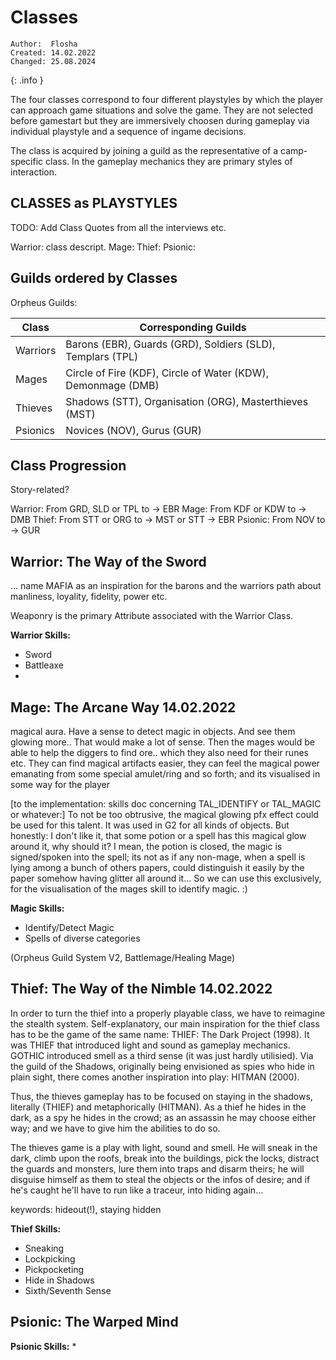 # Classes

```
Author:  Flosha
Created: 14.02.2022
Changed: 25.08.2024
```
{: .info }

The four classes correspond to four different playstyles by which the player can approach game situations and solve the game. They are not selected before gamestart but they are immersively choosen during gameplay via individual playstyle and a sequence of ingame decisions. 

The class is acquired by joining a guild as the representative of a camp-specific class.
In the gameplay mechanics they are primary styles of interaction.



## CLASSES as PLAYSTYLES

TODO: Add Class Quotes from all the interviews etc.

Warrior: class descript.
Mage:
Thief:
Psionic:




## Guilds ordered by Classes

Orpheus Guilds:

| Class    | Corresponding Guilds |
|----------|----------------------|
| Warriors | Barons (EBR), Guards (GRD), Soldiers (SLD), Templars (TPL) |
| Mages    | Circle of Fire (KDF), Circle of Water (KDW), Demonmage (DMB) |
| Thieves  | Shadows (STT), Organisation (ORG), Masterthieves (MST) |
| Psionics | Novices (NOV), Gurus (GUR) |


## Class Progression
Story-related?

Warrior: From GRD, SLD or TPL to -> EBR
Mage: From KDF or KDW to -> DMB
Thief: From STT or ORG to -> MST or STT -> EBR 
Psionic: From NOV to -> GUR


## Warrior: The Way of the Sword

... name MAFIA as an inspiration for the barons and the warriors path about manliness, loyality, fidelity, power etc. 

Weaponry is the primary Attribute associated with the Warrior Class.

**Warrior Skills:**
* Sword
* Battleaxe
* 


## Mage: The Arcane Way	14.02.2022

magical aura. Have a sense to detect magic in objects. And see them glowing more.. That would make a lot of sense. Then the mages would be able to help the diggers to find ore.. which they also need for their runes etc. They can find magical artifacts easier, they can feel the magical power emanating from some special amulet/ring and so forth; and its visualised in some way for the player

[to the implementation: skills doc concerning TAL_IDENTIFY or TAL_MAGIC or whatever:]
To not be too obtrusive, the magical glowing pfx effect could be used for this talent. It was used in G2 for all kinds of objects. But honestly: I don't like it, that some potion or a spell has this magical glow around it, why should it? I mean, the potion is closed, the magic is signed/spoken into the spell; its not as if any non-mage, when a spell is lying among a bunch of others papers, could distinguish it easily by the paper somehow having glitter all around it... So we can use this exclusively, for the visualisation of the mages skill to identify magic. :)

**Magic Skills:**  
* Identify/Detect Magic  
* Spells of diverse categories

(Orpheus Guild System V2, Battlemage/Healing Mage)




## Thief: The Way of the Nimble	14.02.2022

In order to turn the thief into a properly playable class, we have to reimagine the stealth system. Self-explanatory, our main inspiration for the thief class has to be the game of the same name: THIEF: The Dark Project (1998). It was THIEF that introduced light and sound as gameplay mechanics. GOTHIC introduced smell as a third sense (it was just hardly utilisied). Via the guild of the Shadows, originally being envisioned as spies who hide in plain sight, there comes another inspiration into play: HITMAN (2000). 

Thus, the thieves gameplay has to be focused on staying in the shadows, literally (THIEF) and metaphorically (HITMAN). As a thief he hides in the dark, as a spy he hides in the crowd; as an assassin he may choose either way; and we have to give him the abilities to do so. 

The thieves game is a play with light, sound and smell. He will sneak in the dark, climb upon the roofs, break into the buildings, pick the locks, distract the guards and monsters, lure them into traps and disarm theirs; he will disguise himself as them to steal the objects or the infos of desire; and if he's caught he'll have to run like a traceur, into hiding again... 

keywords: hideout(!), staying hidden

**Thief Skills:**
* Sneaking
* Lockpicking
* Pickpocketing
* Hide in Shadows
* Sixth/Seventh Sense



## Psionic: The Warped Mind



**Psionic Skills:**
* 





<style>

    main {
        background: url("/_img/bg/code.jpg");
        background-position: top right;
        background-size: 80%;
        background-repeat: no-repeat;
        width: 100%;
    }

</style>